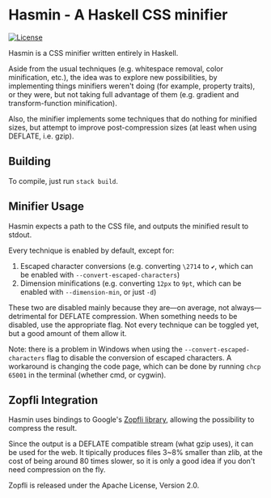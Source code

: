 Hasmin - A Haskell CSS minifier
====
[![License](https://img.shields.io/badge/License-BSD%203--Clause-blue.svg)](https://opensource.org/licenses/BSD-3-Clause)

Hasmin is a CSS minifier written entirely in Haskell.

Aside from the usual techniques (e.g. whitespace removal, color minification,
etc.), the idea was to explore new possibilities, by implementing things
minifiers weren't doing (for example, property traits), or they were, but not
taking full advantage of them (e.g. gradient and transform-function
minification).

Also, the minifier implements some techniques that do nothing for minified
sizes, but attempt to improve post-compression sizes (at least when using
DEFLATE, i.e. gzip).

## Building 
To compile, just run `stack build`.

## Minifier Usage
Hasmin expects a path to the CSS file, and outputs the minified result to
stdout.

Every technique is enabled by default, except for:
 1. Escaped character conversions (e.g. converting `\2714` to `✔`, which can be enabled with `--convert-escaped-characters`)
 2. Dimension minifications (e.g. converting `12px` to `9pt`, which can be enabled with `--dimension-min`, or just `-d`)

These two are disabled mainly because they are—on average, not
always—detrimental for DEFLATE compression. When something needs to be
disabled, use the appropriate flag. Not every technique can be toggled yet, but
a good amount of them allow it.

Note: there is a problem in Windows when using the
`--convert-escaped-characters` flag to disable the conversion of escaped
characters. A workaround is changing the code page, which can be done by
running `chcp 65001` in the terminal (whether cmd, or cygwin).

## Zopfli Integration
Hasmin uses bindings to Google's
[Zopfli library](https://en.wikipedia.org/wiki/Zopfli), allowing the
possibility to compress the result.

Since the output is a DEFLATE compatible stream (what gzip uses), it can be
used for the web.
It tipically produces files 3~8% smaller than zlib, at the cost of being around
80 times slower, so it is only a good idea if you don't need compression on the fly.


Zopfli is released under the Apache License, Version 2.0.
